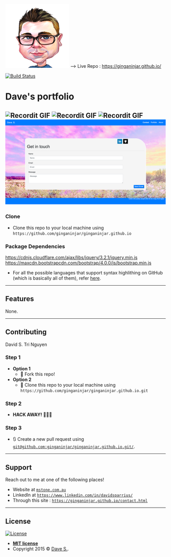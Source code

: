 <a href="https://ginganinjar.github.io/"><img src="/assets/imgs/dave.png" title="Dave's portfolio" alt="Dave's portfolio"></a> --> Live Repo : https://ginganinjar.github.io/

[![Build Status](http://img.shields.io/travis/badges/badgerbadgerbadger.svg?style=flat-square)](https://travis-ci.org/badges/badgerbadgerbadger)



# Dave's portfolio

![Recordit GIF](/assets/imgs/s1.png)
![Recordit GIF](/assets/imgs/s2.png)
![Recordit GIF](/assets/imgs/s3.png)
![Recordit GIF](/assets/imgs/s4.png)
---

### Clone

- Clone this repo to your local machine using `https://github.com/ginganinjar/ginganinjar.github.io`

### Package Dependencies

https://cdnjs.cloudflare.com/ajax/libs/jquery/3.2.1/jquery.min.js
https://maxcdn.bootstrapcdn.com/bootstrap/4.0.0/js/bootstrap.min.js


- For all the possible languages that support syntax highlithing on GitHub (which is basically all of them), refer <a href="https://github.com/github/linguist/blob/master/lib/linguist/languages.yml" target="_blank">here</a>.

---

## Features
None.

---

## Contributing

David S.
Tri Nguyen

### Step 1

- **Option 1**
    - 🍴 Fork this repo!
- **Option 2**
    - 👯 Clone this repo to your local machine using `https://github.com/ginganinjar/ginganinjar.github.io.git`

### Step 2

- **HACK AWAY!** 🔨🔨🔨

### Step 3

- 🔃 Create a new pull request using <a href="git@github.com:ginganinjar/ginganinjar.github.io.git" target="_blank">`git@github.com:ginganinjar/ginganinjar.github.io.git/`</a>.

---

## Support

Reach out to me at one of the following places!

- Website at <a href="http://mstone.com.au" target="_blank">`mstone.com.au`</a>
- LinkedIn at <a href="https://www.linkedin.com/in/davidsparrius/" target="_blank">`https://www.linkedin.com/in/davidsparrius/`</a>
- Through this site : <a href="https://ginganinjar.github.io/contact.html" target="_blank">`https://ginganinjar.github.io/contact.html`</a>


---

## License

[![License](http://img.shields.io/:license-mit-blue.svg?style=flat-square)](http://badges.mit-license.org)

- **[MIT license](http://opensource.org/licenses/mit-license.php)**
- Copyright 2015 © <a href="http://mstone.com.au" target="_blank">Dave S.</a>.
